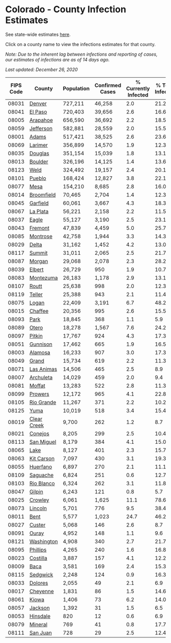 # Colorado - County Infection Estimates

See state-wide estimates [here](/infections/us-co).

Click on a county name to view the infections estimates for that county.

*Note: Due to the inherent lag between infections and reporting of cases, our estimates of infections are as of 14 days ago.*

*Last updated: December 26, 2020*

|   FIPS Code |                     County |   Population |   Confirmed Cases |   % Currently Infected |   % Total Infected |
|-------------|----------------------------|--------------|-------------------|------------------------|--------------------|
|       08031 |           [Denver](denver) |      727,211 |            46,258 |                    2.0 |               21.2 |
|       08041 |         [El Paso](el-paso) |      720,403 |            39,656 |                    2.6 |               16.6 |
|       08005 |       [Arapahoe](arapahoe) |      656,590 |            36,692 |                    2.2 |               18.5 |
|       08059 |     [Jefferson](jefferson) |      582,881 |            28,559 |                    2.0 |               15.5 |
|       08001 |             [Adams](adams) |      517,421 |            38,525 |                    2.6 |               23.6 |
|       08069 |         [Larimer](larimer) |      356,899 |            14,570 |                    1.9 |               12.3 |
|       08035 |         [Douglas](douglas) |      351,154 |            15,039 |                    1.8 |               13.1 |
|       08013 |         [Boulder](boulder) |      326,196 |            14,125 |                    1.4 |               13.6 |
|       08123 |               [Weld](weld) |      324,492 |            19,157 |                    2.4 |               20.1 |
|       08101 |           [Pueblo](pueblo) |      168,424 |            12,827 |                    3.8 |               22.1 |
|       08077 |               [Mesa](mesa) |      154,210 |             8,685 |                    2.8 |               16.0 |
|       08014 |   [Broomfield](broomfield) |       70,465 |             2,704 |                    1.4 |               12.3 |
|       08045 |       [Garfield](garfield) |       60,061 |             3,667 |                    4.3 |               18.3 |
|       08067 |       [La Plata](la-plata) |       56,221 |             2,158 |                    2.2 |               11.5 |
|       08037 |             [Eagle](eagle) |       55,127 |             3,190 |                    2.5 |               23.1 |
|       08043 |         [Fremont](fremont) |       47,839 |             4,459 |                    5.0 |               25.7 |
|       08085 |       [Montrose](montrose) |       42,758 |             1,944 |                    3.3 |               14.3 |
|       08029 |             [Delta](delta) |       31,162 |             1,452 |                    4.2 |               13.0 |
|       08117 |           [Summit](summit) |       31,011 |             2,065 |                    2.5 |               21.7 |
|       08087 |           [Morgan](morgan) |       29,068 |             2,078 |                    2.3 |               28.2 |
|       08039 |           [Elbert](elbert) |       26,729 |               950 |                    1.9 |               10.7 |
|       08083 |     [Montezuma](montezuma) |       26,183 |             1,178 |                    2.9 |               13.1 |
|       08107 |             [Routt](routt) |       25,638 |               998 |                    2.0 |               12.3 |
|       08119 |           [Teller](teller) |       25,388 |               943 |                    2.1 |               11.4 |
|       08075 |             [Logan](logan) |       22,409 |             3,191 |                    6.7 |               48.2 |
|       08015 |         [Chaffee](chaffee) |       20,356 |               995 |                    2.6 |               15.5 |
|       08093 |               [Park](park) |       18,845 |               368 |                    1.1 |                5.9 |
|       08089 |             [Otero](otero) |       18,278 |             1,567 |                    7.6 |               24.2 |
|       08097 |           [Pitkin](pitkin) |       17,767 |               924 |                    4.3 |               17.3 |
|       08051 |       [Gunnison](gunnison) |       17,462 |               665 |                    1.9 |               16.5 |
|       08003 |         [Alamosa](alamosa) |       16,233 |               907 |                    3.0 |               17.3 |
|       08049 |             [Grand](grand) |       15,734 |               619 |                    2.2 |               11.3 |
|       08071 |   [Las Animas](las-animas) |       14,506 |               465 |                    2.5 |                8.9 |
|       08007 |     [Archuleta](archuleta) |       14,029 |               459 |                    2.0 |                9.4 |
|       08081 |           [Moffat](moffat) |       13,283 |               522 |                    2.8 |               11.3 |
|       08099 |         [Prowers](prowers) |       12,172 |               965 |                    4.1 |               22.8 |
|       08105 |   [Rio Grande](rio-grande) |       11,267 |               371 |                    2.2 |               10.2 |
|       08125 |               [Yuma](yuma) |       10,019 |               518 |                    3.4 |               15.4 |
|       08019 | [Clear Creek](clear-creek) |        9,700 |               262 |                    1.2 |                8.7 |
|       08021 |         [Conejos](conejos) |        8,205 |               299 |                    2.5 |               10.4 |
|       08113 |   [San Miguel](san-miguel) |        8,179 |               384 |                    4.1 |               15.0 |
|       08065 |               [Lake](lake) |        8,127 |               401 |                    2.3 |               15.7 |
|       08063 |   [Kit Carson](kit-carson) |        7,097 |               430 |                    3.1 |               19.3 |
|       08055 |       [Huerfano](huerfano) |        6,897 |               270 |                    2.1 |               11.1 |
|       08109 |       [Saguache](saguache) |        6,824 |               251 |                    0.6 |               12.7 |
|       08103 |   [Rio Blanco](rio-blanco) |        6,324 |               262 |                    3.1 |               11.8 |
|       08047 |           [Gilpin](gilpin) |        6,243 |               121 |                    0.8 |                5.7 |
|       08025 |         [Crowley](crowley) |        6,061 |             1,625 |                   11.1 |               78.6 |
|       08073 |         [Lincoln](lincoln) |        5,701 |               776 |                    9.5 |               38.4 |
|       08011 |               [Bent](bent) |        5,577 |             1,023 |                   24.7 |               46.2 |
|       08027 |           [Custer](custer) |        5,068 |               146 |                    2.6 |                8.7 |
|       08091 |             [Ouray](ouray) |        4,952 |               148 |                    1.1 |                9.6 |
|       08121 |   [Washington](washington) |        4,908 |               340 |                    2.7 |               21.7 |
|       08095 |       [Phillips](phillips) |        4,265 |               240 |                    1.6 |               16.8 |
|       08023 |       [Costilla](costilla) |        3,887 |               157 |                    4.1 |               12.2 |
|       08009 |               [Baca](baca) |        3,581 |               169 |                    2.4 |               15.3 |
|       08115 |       [Sedgwick](sedgwick) |        2,248 |               124 |                    0.9 |               16.3 |
|       08033 |         [Dolores](dolores) |        2,055 |                49 |                    2.1 |                6.9 |
|       08017 |       [Cheyenne](cheyenne) |        1,831 |                86 |                    1.5 |               14.6 |
|       08061 |             [Kiowa](kiowa) |        1,406 |                73 |                    6.2 |               14.0 |
|       08057 |         [Jackson](jackson) |        1,392 |                31 |                    1.5 |                6.5 |
|       08053 |       [Hinsdale](hinsdale) |          820 |                12 |                    0.6 |                6.9 |
|       08079 |         [Mineral](mineral) |          769 |                41 |                    0.8 |               17.7 |
|       08111 |       [San Juan](san-juan) |          728 |                29 |                    2.5 |               12.4 |